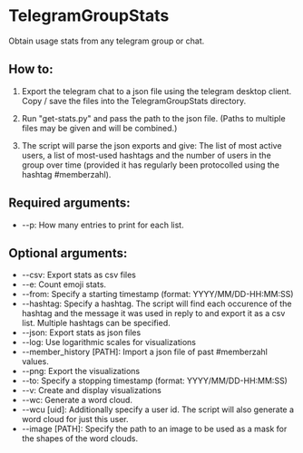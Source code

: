 # TelegramGroupStats
Obtain usage stats from any telegram group or chat.

## How to:
1. Export the telegram chat to a json file using the telegram desktop client. Copy / save the files into the TelegramGroupStats directory.

2. Run "get-stats.py" and pass the path to the json file. (Paths to multiple files may be given and will be combined.)

3. The script will parse the json exports and give: The list of most active users, a list of most-used hashtags and the number of users in the group over time (provided it has regularly been protocolled using the hashtag #memberzahl).

## Required arguments:
* --p: How many entries to print for each list.


## Optional arguments:
* --csv: Export stats as csv files
* --e: Count emoji stats.
* --from: Specify a starting timestamp (format: YYYY/MM/DD-HH:MM:SS)
* --hashtag: Specify a hashtag. The script will find each occurence of the hashtag and the message it was used in reply to and export it as a csv list. Multiple hashtags can be specified.
* --json: Export stats as json files
* --log: Use logarithmic scales for visualizations
* --member_history [PATH]: Import a json file of past #memberzahl values.
* --png: Export the visualizations
* --to: Specify a stopping timestamp (format: YYYY/MM/DD-HH:MM:SS)
* --v: Create and display visualizations
* --wc: Generate a word cloud.
* --wcu [uid]: Additionally specify a user id. The script will also generate a word cloud for just this user.
* --image [PATH]: Specify the path to an image to be used as a mask for the shapes of the word clouds.